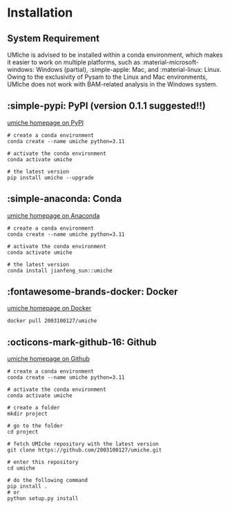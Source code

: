 # Installation

## System Requirement

UMIche is advised to be installed within a conda environment, which makes it easier to work on multiple platforms, such as :material-microsoft-windows: Windows (partial), :simple-apple: Mac, and :material-linux: Linux. Owing to the exclusivity of Pysam to the Linux and Mac environments, UMIche does not work with BAM-related analysis in the Windows system.

## :simple-pypi: PyPI (version 0.1.1 suggested!!)

[umiche homepage on PyPI](https://pypi.org/project/umiche/)

```shell
# create a conda environment
conda create --name umiche python=3.11

# activate the conda environment
conda activate umiche

# the latest version
pip install umiche --upgrade
```

## :simple-anaconda: Conda

[umiche homepage on Anaconda](https://anaconda.org/Jianfeng_Sun/umiche)

```shell
# create a conda environment
conda create --name umiche python=3.11

# activate the conda environment
conda activate umiche

# the latest version
conda install jianfeng_sun::umiche
```


## :fontawesome-brands-docker: Docker

[umiche homepage on Docker](https://hub.docker.com/r/2003100127/umiche)

```shell
docker pull 2003100127/umiche
```


## :octicons-mark-github-16: Github

[umiche homepage on Github](https://github.com/2003100127/umiche)

```shell
# create a conda environment
conda create --name umiche python=3.11

# activate the conda environment
conda activate umiche

# create a folder
mkdir project

# go to the folder
cd project

# fetch UMIche repository with the latest version
git clone https://github.com/2003100127/umiche.git

# enter this repository
cd umiche

# do the following command
pip install .
# or
python setup.py install
```
